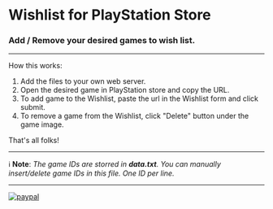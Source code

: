 # Wishlist for PlayStation Store
### Add / Remove your desired games to wish list.
***
How this works:
1. Add the files to your own web server.
1. Open the desired game in PlayStation store and copy the URL.
1. To add game to the Wishlist, paste the url in the Wishlist form and click submit.
1. To remove a game from the Wishlist, click "Delete" button under the game image.

That's all folks!
***
 :information_source: **Note**: *The game IDs are storred in **data.txt**. You can manually insert/delete game IDs in this file. One ID per line.*

 ***
 [![paypal](https://www.paypalobjects.com/en_US/i/btn/btn_donateCC_LG.gif)](https://www.paypal.com/donate?hosted_button_id=AGF7TJJNQG3JQ)